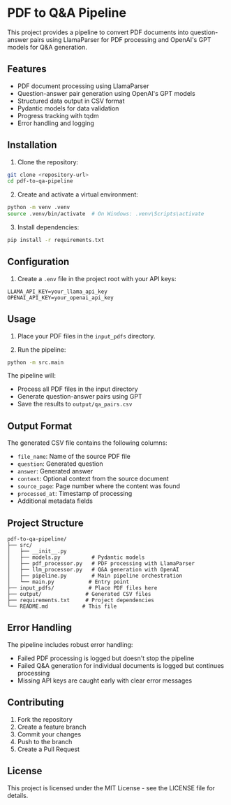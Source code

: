 # PDF to Q&A Pipeline

This project provides a pipeline to convert PDF documents into question-answer pairs using LlamaParser for PDF processing and OpenAI's GPT models for Q&A generation.

## Features

- PDF document processing using LlamaParser
- Question-answer pair generation using OpenAI's GPT models
- Structured data output in CSV format
- Pydantic models for data validation
- Progress tracking with tqdm
- Error handling and logging

## Installation

1. Clone the repository:

```bash
git clone <repository-url>
cd pdf-to-qa-pipeline
```

2. Create and activate a virtual environment:

```bash
python -m venv .venv
source .venv/bin/activate  # On Windows: .venv\Scripts\activate
```

3. Install dependencies:

```bash
pip install -r requirements.txt
```

## Configuration

1. Create a `.env` file in the project root with your API keys:

```
LLAMA_API_KEY=your_llama_api_key
OPENAI_API_KEY=your_openai_api_key
```

## Usage

1. Place your PDF files in the `input_pdfs` directory.

2. Run the pipeline:

```bash
python -m src.main
```

The pipeline will:

- Process all PDF files in the input directory
- Generate question-answer pairs using GPT
- Save the results to `output/qa_pairs.csv`

## Output Format

The generated CSV file contains the following columns:

- `file_name`: Name of the source PDF file
- `question`: Generated question
- `answer`: Generated answer
- `context`: Optional context from the source document
- `source_page`: Page number where the content was found
- `processed_at`: Timestamp of processing
- Additional metadata fields

## Project Structure

```
pdf-to-qa-pipeline/
├── src/
│   ├── __init__.py
│   ├── models.py          # Pydantic models
│   ├── pdf_processor.py   # PDF processing with LlamaParser
│   ├── llm_processor.py   # Q&A generation with OpenAI
│   ├── pipeline.py        # Main pipeline orchestration
│   └── main.py           # Entry point
├── input_pdfs/           # Place PDF files here
├── output/              # Generated CSV files
├── requirements.txt     # Project dependencies
└── README.md           # This file
```

## Error Handling

The pipeline includes robust error handling:

- Failed PDF processing is logged but doesn't stop the pipeline
- Failed Q&A generation for individual documents is logged but continues processing
- Missing API keys are caught early with clear error messages

## Contributing

1. Fork the repository
2. Create a feature branch
3. Commit your changes
4. Push to the branch
5. Create a Pull Request

## License

This project is licensed under the MIT License - see the LICENSE file for details.
